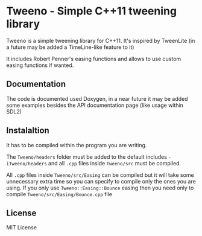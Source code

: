 # Tweeno - Simple C++11 tweening library

Tweeno is a simple tweening library for C++11. It's inspired by TweenLite (in a future may be added a TimeLine-like feature to it)

It includes Robert Penner's easing functions and allows to use custom easing functions if wanted.

## Documentation

The code is documented used Doxygen, in a near future it may be added some examples besides the API documentation page (like usage within SDL2)

## Instalaltion

It has to be compiled within the program you are writing.

The `Tweeno/headers` folder must be added to the default includes `-iTweeno/headers` and all `.cpp` files inside `Tweeno/src` must be compiled.

All `.cpp` files inside `Tweeno/src/Easing` can be compiled but it will take some unnecessary extra time so you can specify to compile only the ones you are using. If you only use `Tweeno::Easing::Bounce` easing then you need only to compile `Tweeno/src/Easing/Bounce.cpp` file

## License

MIT License


